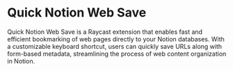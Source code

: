 # Quick Notion Web Save

Quick Notion Web Save is a Raycast extension that enables fast and efficient bookmarking of web pages directly to your Notion databases. With a customizable keyboard shortcut, users can quickly save URLs along with form-based metadata, streamlining the process of web content organization in Notion. 